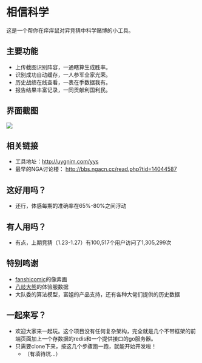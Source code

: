 # 相信科学

这是一个帮你在痒痒鼠对弈竞猜中科学赌博的小工具。

## 主要功能
- 上传截图识别阵容，一通瞎算生成胜率。
- 识别成功自动缓存，一人参军全家光荣。
- 历史战绩在线查看，一表在手数据我有。
- 报告结果丰富记录，一同贡献利国利民。

## 界面截图
![](https://img.nga.178.com/attachments/mon_201903/06/eyQ5-fbczZdT1kSau-j6.png)

## 相关链接
- 工具地址：http://uygnim.com/yys
- 最早的NGA讨论楼： http://bbs.ngacn.cc/read.php?tid=14044587

## 这好用吗？
- 还行，体感每期的准确率在65%-80%之间浮动

## 有人用吗？
- 有点，上期竞猜（1.23-1.27）有100,517个用户访问了1,305,299次

## 特别鸣谢
- [fanshicomic](https://github.com/fanshicomit)的像素画
- [八岐大熊](https://bbs.nga.cn/nuke.php?func=ucp&uid=41751850)的体验服数据
- 大队委的算法模型，富姐的产品支持，还有各种大佬们提供的历史数据

## 一起来写？
- 欢迎大家来一起玩。这个项目没有任何复杂架构，完全就是几个不带框架的前端页面加上一个存数据的redis和一个提供接口的go服务器。
- 只需要clone下来，按这几个步骤跑一跑，就能开始开发啦！
  - （有填待坑...）
